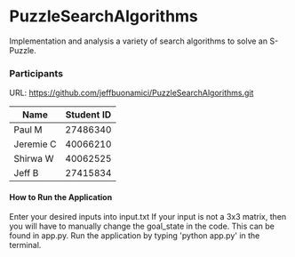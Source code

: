 # PuzzleSearchAlgorithms

Implementation and analysis a variety of search algorithms to solve an S-Puzzle.

<h3>Participants</h3>

URL: https://github.com/jeffbuonamici/PuzzleSearchAlgorithms.git

| Name  | Student ID |
| ------------- | ------------- |
| Paul M | 27486340 |
| Jeremie C  | 40066210  |
| Shirwa W  | 40062525  |
| Jeff B  | 27415834  |


<h4>How to Run the Application</h4>
Enter your desired inputs into input.txt
If your input is not a 3x3 matrix, then you will have to manually change the goal_state in the code. This can be found in app.py.
Run the application by typing 'python app.py' in the terminal.
